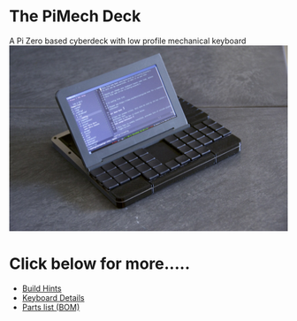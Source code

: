 # The PiMech Deck
A Pi Zero based cyberdeck with low profile mechanical keyboard 
![The PiMech Deck](./photos/screen_up_left.jpeg "The PiMech Deck")



# Click below for more.....
* [Build Hints](./docs/overview.md)
* [Keyboard Details](./docs/keyboard.md)
* [Parts list (BOM)](./docs/bom.md)
